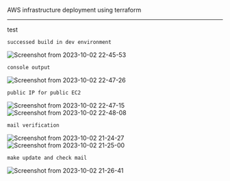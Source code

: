 
AWS infrastructure deployment using terraform

------

test

    successed build in dev environment
![Screenshot from 2023-10-02 22-45-53](https://github.com/mennahasan7/terraform-lab/assets/140804803/3f1b2f0e-f5b5-43f5-9f49-7ada5d2fc488)

    console output
![Screenshot from 2023-10-02 22-47-26](https://github.com/mennahasan7/terraform-lab/assets/140804803/1f29f97d-f63a-4f8c-b25b-016e68370404)

    public IP for public EC2
![Screenshot from 2023-10-02 22-47-15](https://github.com/mennahasan7/terraform-lab/assets/140804803/5c035da9-2f2a-4f18-a3a9-69b2b3e55f7e)
![Screenshot from 2023-10-02 22-48-08](https://github.com/mennahasan7/terraform-lab/assets/140804803/5f481ead-c52b-4254-9307-4940723f141f)

    mail verification
![Screenshot from 2023-10-02 21-24-27](https://github.com/mennahasan7/terraform-lab/assets/140804803/a68c2862-f49c-4088-bd0b-37dbcc6b3096)
![Screenshot from 2023-10-02 21-25-00](https://github.com/mennahasan7/terraform-lab/assets/140804803/89c975ae-4070-40e5-9956-1443a3e14304)

    make update and check mail
![Screenshot from 2023-10-02 21-26-41](https://github.com/mennahasan7/terraform-lab/assets/140804803/5241be52-7041-43cf-ba27-bb9bec42c248)



   
    







    
